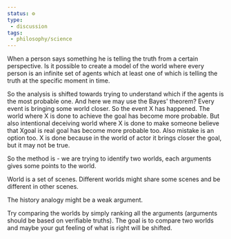 ```yaml
---
status: ⚙️
type: 
 - discussion
tags:
 - philosophy/science
---
```


When a person says something he is telling the truth from a certain perspective.
Is it possible to create a model of the world where every person is an infinite set of agents which at least one of which is telling the truth at the specific moment in time.

So the analysis is shifted towards trying to understand which if the agents is the most probable one. And here we may use the Bayes' theorem?
Every event is bringing some world closer. 
So the event X has happened. The world where X is done to achieve the goal has become more probable.
But also intentional deceiving world where X is done to make someone believe that Xgoal is real goal has become more probable too.
Also mistake is an option too. X is done because in the world of actor it brings closer the goal, but it may not be true.

So the method is - we are trying to identify two worlds, each arguments gives some points to the world.


World is a set of scenes.
Different worlds might share some scenes and be different in other scenes. 

The history analogy might be a weak argument.

Try comparing the worlds by simply ranking all the arguments (arguments should be based on verifiable truths). The goal is to compare two worlds and maybe your gut feeling of what is right will be shifted.

